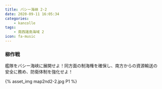 ```yaml
---
title: バシー海峡 2-2
date: 2020-09-11 16:05:34
categories:
    - kancolle
tags:
    - 南西諸島海域 2
icon: fa-music
---
```


### 柳作戦
艦隊をバシー海峡に展開せよ！同方面の制海権を確保し、南方からの資源輸送の安全に務め、防衛体制を強化せよ！

<!-- <div style="width: 100%;padding-bottom: 59%;position: relative;">
    <div
        style="position: absolute;left: 0;top: 0;width: 100%;height: 100%;background-repeat: no-repeat;background-image: url('./02_image.png');background-position: 100% 0px;background-size: 200%;">
        <div
            style="position: relative;left: 0;top: 0;width: 100%;height: 100%;background-repeat: no-repeat;background-image: url('./02_image.png');background-position: 0px 0px;background-size:200%;z-index: 2;">
        </div>
    </div>
</div> -->

{% asset_img map2nd2-2.jpg P1 %}